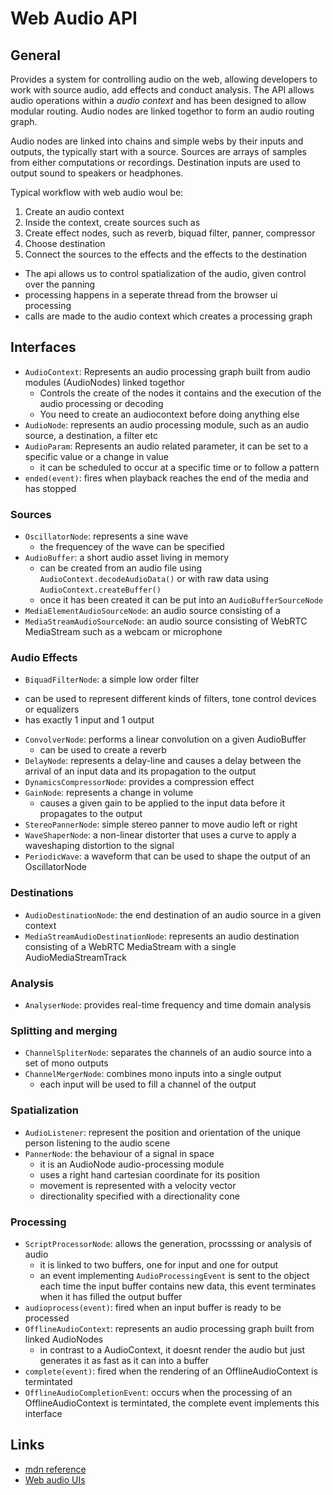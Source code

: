 # Web Audio API
## General
Provides a system for controlling audio on the web, allowing developers to work with source audio, add effects and conduct analysis.
The API allows audio operations within a *audio context* and has been designed to allow modular routing. Audio nodes are linked togethor to form an audio
routing graph.

Audio nodes are linked into chains and simple webs by their inputs and outputs, the typically start with a source. Sources are arrays of samples from either
computations or recordings. Destination inputs are used to output sound to speakers or headphones.

Typical workflow with web audio woul be:
1. Create an audio context
2. Inside the context, create sources such as <audio>, oscillators or streams
3. Create effect nodes, such as reverb, biquad filter, panner, compressor
4. Choose destination
5. Connect the sources to the effects and the effects to the destination


* The api allows us to control spatialization of the audio, given control over the panning
* processing happens in a seperate thread from the browser ui processing
* calls are made to the audio context which creates a processing graph

## Interfaces
* `AudioContext`: Represents an audio processing graph built from audio modules (AudioNodes) linked togethor
  - Controls the create of the nodes it contains and the execution of the audio processing or decoding
  - You need to create an audiocontext before doing anything else
* `AudioNode`: represents an audio processing module, such as an audio source, a destination, a filter etc
* `AudioParam`: Represents an audio related parameter, it can be set to a specific value or a change in value
  - it can be scheduled to occur at a specific time or to follow a pattern
* `ended(event)`: fires when playback reaches the end of the media and has stopped

### Sources
* `OscillatorNode`: represents a sine wave
  - the frequencey of the wave can be specified
* `AudioBuffer`: a short audio asset living in memory
  - can be created from an audio file using `AudioContext.decodeAudioData()` or with raw data using `AudioContext.createBuffer()`
  - once it has been created it can be put into an `AudioBufferSourceNode`
* `MediaElementAudioSourceNode`: an audio source consisting of a <audio> or <video> element
  - it is an AudioNode that acts as an AudioSource
* `MediaStreamAudioSourceNode`: an audio source consisting of WebRTC MediaStream such as a webcam or microphone

### Audio Effects
* `BiquadFilterNode`: a simple low order filter
 - can be used to represent different kinds of filters, tone control devices or equalizers
 - has exactly 1 input and 1 output
* `ConvolverNode`: performs a linear convolution on a given AudioBuffer
  - can be used to create a reverb
* `DelayNode`: represents a delay-line and causes a delay between the arrival of an input data and its propagation to the output
* `DynamicsCompressorNode`: provides a compression effect
* `GainNode`: represents a change in volume
  - causes a given gain to be applied to the input data before it propagates to the output
* `StereoPannerNode`: simple stereo panner to move audio left or right
* `WaveShaperNode`: a non-linear distorter that uses a curve to apply a waveshaping distortion to the signal
* `PeriodicWave`: a waveform that can be used to shape the output of an OscillatorNode

### Destinations
* `AudioDestinationNode`: the end destination of an audio source in a given context
* `MediaStreamAudioDestinationNode`: represents an audio destination consisting of a WebRTC MediaStream with a single AudioMediaStreamTrack

### Analysis
* `AnalyserNode`: provides real-time frequency and time domain analysis 

### Splitting and merging
* `ChannelSpliterNode`: separates the channels of an audio source into a set of mono outputs
* `ChannelMergerNode`: combines mono inputs into a single output
  - each input will be used to fill a channel of the output

### Spatialization
* `AudioListener`: represent the position and orientation of the unique person listening to the audio scene 
* `PannerNode`: the behaviour of a signal in space
  - it is an AudioNode audio-processing module
  - uses a right hand cartesian coordinate for its position
  - movement is represented with a velocity vector
  - directionality specified with a directionality cone

### Processing
* `ScriptProcessorNode`: allows the generation, procsssing or analysis of audio
  - it is linked to two buffers, one for input and one for output
  - an event implementing `AudioProcessingEvent` is sent to the object each time the input buffer contains new data, this event terminates when it has filled the output buffer
* `audioprocess(event)`: fired when an input buffer is ready to be processed
* `OfflineAudioContext`: represents an audio processing graph built from linked AudioNodes
  - in contrast to a AudioContext, it doesnt render the audio but just generates it as fast as it can into a buffer
* `complete(event)`: fired when the rendering of an OfflineAudioContext is termintated
* `OfflineAudioCompletionEvent`: occurs when the processing of an OfflineAudioContext is termintated, the complete event implements this interface

## Links
* [mdn reference](https://developer.mozilla.org/en-US/docs/Web/API/Web_Audio_API)
* [Web audio UIs](https://www.youtube.com/watch?v=tSThM9Aw8ps)
